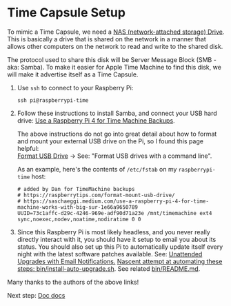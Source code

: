 Time Capsule Setup
==================

To mimic a Time Capsule, we need a [NAS (network-attached storage) Drive](https://en.wikipedia.org/wiki/Network-attached_storage). 
This is basically a drive that is shared on the network in a manner that allows other computers on the network to read 
and write to the shared disk.

The protocol used to share this disk will be Server Message Block (SMB - aka: Samba). To make it easier for 
Apple Time Machine to find this disk, we will make it advertise itself as a Time Capsule.

1. Use `ssh` to connect to your Raspberry Pi:
    ```shell
    ssh pi@raspberrypi-time
    ```

2. Follow these instructions to install Samba, and connect your USB hard drive:
   [Use a Raspberry Pi 4 for Time Machine Backups](https://saschaeggi.medium.com/use-a-raspberry-pi-4-for-time-machine-works-with-big-sur-1e66a9650789).

   The above instructions do not go into great detail about how to format and mount your external USB
   drive on the Pi, so I found this page helpful:  
   [Format USB Drive](https://raspberrytips.com/format-mount-usb-drive/) -> See: "Format USB drives with a command line".   
   
   As an example, here's the contents of `/etc/fstab` on my `raspberrypi-time` host:
   ```shell
   # added by Dan for TimeMachine backups
   # https://raspberrytips.com/format-mount-usb-drive/
   # https://saschaeggi.medium.com/use-a-raspberry-pi-4-for-time-machine-works-with-big-sur-1e66a9650789
   UUID=73c1affc-d29c-4246-969e-adf90d71a23e /mnt/timemachine ext4 sync,noexec,nodev,noatime,nodiratime 0 0
   ```

3. Since this Raspberry Pi is most likely headless, and you never really directly interact with it,
   you should have it setup to email you about its status. You should also set up this Pi to automatically 
   update itself every night with the latest software patches available. 
   See: [Unattended Upgrades with Email Notifications.](https://www.matt-black.tech/posts/Unattended-Upgrades-with-Email-Notifications-Keeping-Your-Raspberry-Pi-Secure/)
   [Nascent attempt at automating these steps: bin/install-auto-upgrade.sh](https://github.com/bhamail/picapsule/blob/main/bin/install-auto-upgrade.sh).
   See related [bin/README.md](https://github.com/bhamail/picapsule/blob/main/bin/README.md).

Many thanks to the authors of the above links!

Next step: [Doc docs](docdocs.html)

